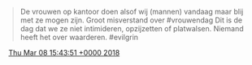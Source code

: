 > De vrouwen op kantoor doen alsof wij \(mannen\) vandaag maar blij met ze mogen zijn\. Groot misverstand over \#vrouwendag Dit is de dag dat we ze niet intimideren, opzijzetten of platwalsen\. Niemand heeft het over waarderen\. \#evilgrin

<img src="../../media/tweet.ico" width="12" /> [Thu Mar 08 15:43:51 +0000 2018](https://twitter.com/DromerDenker/status/971773498715791366)